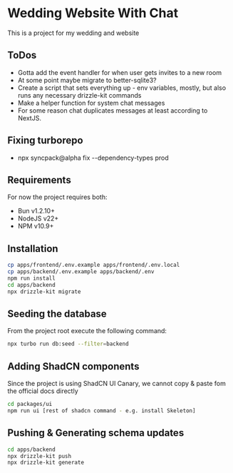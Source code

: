 # Wedding Website With Chat

This is a project for my wedding and website

## ToDos

- Gotta add the event handler for when user gets invites to a new room
- At some point maybe migrate to better-sqlite3?
- Create a script that sets everything up - env variables, mostly, but also runs any necessary drizzle-kit commands
- Make a helper function for system chat messages
- For some reason chat duplicates messages at least according to NextJS.

## Fixing turborepo

- npx syncpack@alpha fix --dependency-types prod

## Requirements

For now the project requires both:

- Bun v1.2.10+
- NodeJS v22+
- NPM v10.9+

## Installation

```bash
cp apps/frontend/.env.example apps/frontend/.env.local
cp apps/backend/.env.example apps/backend/.env
npm run install
cd apps/backend
npx drizzle-kit migrate
```

## Seeding the database

From the project root execute the following command:

```bash
npx turbo run db:seed --filter=backend
```

## Adding ShadCN components

Since the project is using ShadCN UI Canary, we cannot copy & paste fom the official docs directly

```bash
cd packages/ui
npm run ui [rest of shadcn command - e.g. install Skeleton]
```

## Pushing & Generating schema updates

```bash
cd apps/backend
npx drizzle-kit push
npx drizzle-kit generate
```
